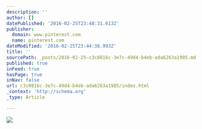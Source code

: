 ```yaml
---
description: ''
author: []
datePublished: '2016-02-25T23:48:31.613Z'
publisher:
  domain: www.pinterest.com
  name: pinterest.com
dateModified: '2016-02-25T23:44:38.993Z'
title: ''
sourcePath: _posts/2016-02-25-c3c0816c-3e7c-49d4-b4eb-ada6263a1985.md
published: true
inFeed: true
hasPage: true
inNav: false
url: c3c0816c-3e7c-49d4-b4eb-ada6263a1985/index.html
_context: 'http://schema.org'
_type: Article

---
```

![](https://s-media-cache-ak0.pinimg.com/564x/b2/ed/01/b2ed01ab93b2dbcd2db3a172160d734e.jpg)